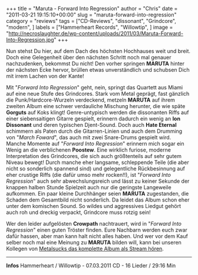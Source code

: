 +++
title = "Maruta - Forward Into Regression"
author = "Chris"
date = "2011-03-21 19:15:10+00:00"
slug = "maruta-forward-into-regression"
category = "reviews"
tags = ["CD-Reviews", "dissonant", "Grindcore", "modern", ]
labels = ["Hammerheart Records", "Willowtip", ]
image = "http://necroslaughter.de/wp-content/uploads/2011/03/Maruta-Forward-Into-Regression.jpg"
+++

Nun stehst Du hier, auf dem Dach des höchsten Hochhauses weit und breit. Doch eine Gelegenheit über den nächsten Schritt noch mal genauer nachzudenken, bekommst Du nicht! Den vorher springen **MARUTA** hinter der nächsten Ecke hervor, brüllen etwas unverständlich und schubsen Dich mit irrem Lachen von der Kante!

Mit "_Forward Into Regression_" geht, nein, springt das Quartett aus Miami auf eine neue Stufe des Grindcores. Stark vom Metal geprägt, fast gänzlich die Punk/Hardcore-Wurzeln verdeckend, metzeln **MARUTA** auf ihrem zweiten Album eine schwer verdauliche Mischung herunter, die wie späte **Gorguts** auf Koks klingt! Genre-untypisch werden die dissonanten Riffs auf einer siebensaitigen Gitarre gespielt, erinnern dadurch ein wenig an **Ion Dissonant** und deren typischen Djent-Sound. Doch auch **Hate Eternal** schimmern als Paten durch die Gitarren-Linien und auch dem Drumming von "_March Foward_", das auch mit zwei Snare-Drums gespielt wird. Manche Momente auf "_Forward Into Regression_" erinnern mich sogar ein Wenig an die verblichenen **Poostew**.
Eine wirklich furiose, moderne Interpretation des Grindcores, die sich auch größtenteils auf sehr gutem Niveau bewegt! Durch manche eher langsame, schleppende Teile (die aber nicht so sonderlich spannend sind) und gelegentliche Rückbesinnung auf eher crustige Riffs (die dafür umso mehr rocken!!), ist "_Forward Into Regression_" auch sehr abwechslungsreich und lässt zu keiner Sekunde der knappen halben Stunde Spielzeit auch nur die geringste Langeweile aufkommen. Ein paar kleine Durchhänger seien **MARUTA** zugestanden, die Schaden dem Gesamtbild nicht sonderlich. Da leidet das Album schon eher unter dem komischen Sound. So wildes und aggressives Liedgut gehört auch roh und dreckig verpackt, Grindcore muss rotzig sein!

Wer den leider aufgelösten **Crowpath** nachtrauert, wird in "_Forward Into Regression_" einen guten Tröster finden. Eure Nachbarn werden euch zwar dafür hassen, aber man kann halt nicht alles haben. Und wer vor dem Kauf selber noch mal eine Meinung zu **MARUTA** bilden will, kann bei unseren Kollegen von <a href="http://www.metalsucks.net/2011/03/01/exclusive-full-album-stream-marutas-forward-into-regression/">Metalsucks das komplette Album als Stream hören</a>.





---
**Infos**
Hammerheart / Willowtip - 07.03.2011
CD - 16 Lieder / 29:16 Min
